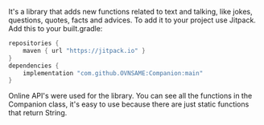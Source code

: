 It's a library that adds new functions related to text and talking, like jokes, questions, quotes, facts and advices.
To add it to your project use Jitpack. Add this to your built.gradle:
```built.gradle
repositories {
    maven { url "https://jitpack.io" }
}
dependencies {
    implementation "com.github.OVNSAME:Companion:main"
}
```
Online API's were used for the library. You can see all the functions in the Companion class, it's easy to use because there are just static functions that return String.
